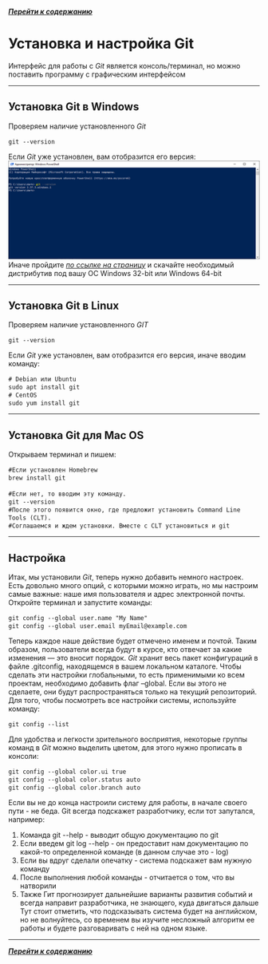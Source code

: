 [***Перейти к содержанию***](./readme.md#содержание)


# Установка и настройка Git
Интерфейс для работы с *Git* является консоль/терминал, но можно поставить программу с графическим интерфейсом

---

## Установка Git в Windows


Проверяем наличие установленного *Git*
```
git --version
```

Если *Git* уже установлен, вам отобразится его версия:
![Проверка версии Git](./images/instgitwin.png "Гит уже установлен")
Иначе пройдите [*по ссылке на страницу*](https://git-scm.com/download/win) и скачайте необходимый дистрибутив под вашу ОС Windows 32-bit или Windows 64-bit

---

## Установка Git в Linux


Проверяем наличие установленного *GIT*
```
git --version
```
Если *Git* уже установлен, вам отобразится его версия, иначе вводим команду:
```
# Debian или Ubuntu
sudo apt install git
# CentOS
sudo yum install git
```

---

## Установка Git для Mac OS


Открываем терминал и пишем:
```
#Если установлен Homebrew
brew install git

#Если нет, то вводим эту команду. 
git --version
#После этого появится окно, где предложит установить Command Line Tools (CLT).
#Соглашаемся и ждем установки. Вместе с CLT установиться и git
```

---

## Настройка

Итак, мы установили *Git*, теперь нужно добавить немного настроек. Есть довольно много опций, с которыми можно играть, но мы настроим самые важные: наше имя пользователя и адрес электронной почты. Откройте терминал и запустите команды:
```
git config --global user.name "My Name"
git config --global user.email myEmail@example.com
```

Теперь каждое наше действие будет отмечено именем и почтой. Таким образом, пользователи всегда будут в курсе, кто отвечает за какие изменения — это вносит порядок.
*Git* хранит весь пакет конфигураций в файле .gitconfig, находящемся в вашем локальном каталоге. Чтобы сделать эти настройки глобальными, то есть применимыми ко всем проектам, необходимо добавить флаг –global. Если вы этого не сделаете, они будут распространяться только на текущий репозиторий.
Для того, чтобы посмотреть все настройки системы, используйте команду:

```
git config --list
```

Для удобства и легкости зрительного восприятия, некоторые группы команд в *Git* можно выделить цветом, для этого нужно прописать в консоли:

```
git config --global color.ui true
git config --global color.status auto
git config --global color.branch auto
```

Если вы не до конца настроили систему для работы, в начале своего пути - не беда. Git всегда подскажет разработчику, если тот запутался, например:

1. Команда git --help - выводит общую документацию по git
2. Если введем git log --help - он предоставит нам документацию по какой-то определенной команде (в данном случае это - log)
3. Если вы вдруг сделали опечатку - система подскажет вам нужную команду
4. После выполнения любой команды - отчитается о том, что вы натворили
5. Также Гит прогнозирует дальнейшие варианты развития событий и всегда направит разработчика, не знающего, куда двигаться дальше
Тут стоит отметить, что подсказывать система будет на английском, но не волнуйтесь, со временем вы изучите несложный алгоритм ее работы и будете разговаривать с ней на одном языке.

---

[***Перейти к содержанию***](./readme.md#содержание)